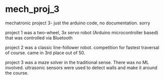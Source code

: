 # mech_proj_3
mechatronic project 3- just the arduino code, no documentation. sorry

project 1 was a two-wheel, 3x servo robot (Arduino microcontroller based) that 
was controlled via Bluetooth

project 2 was a classic line-follower robot. competition for fastest traversal of course. came in 3rd place out of 50.

project 3 was a maze solver in the traditional sense. There was no ML involved. ultrasonic sensors were used to 
detect walls and make it around the course. 
